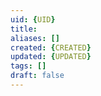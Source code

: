 ```yaml
---
uid: {UID}
title: 
aliases: []
created: {CREATED}
updated: {UPDATED}
tags: []
draft: false
---
```


